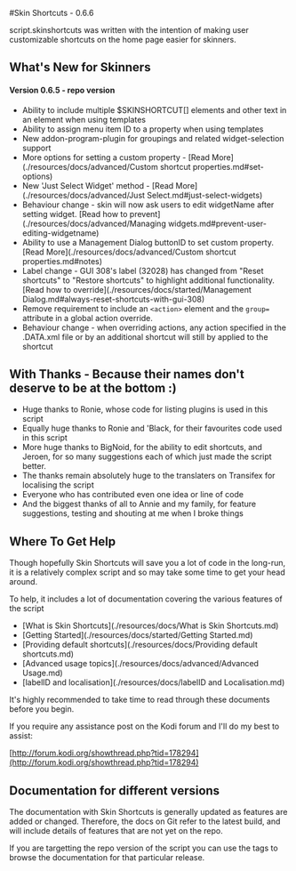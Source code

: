 #Skin Shortcuts - 0.6.6

script.skinshortcuts was written with the intention of making user customizable shortcuts on the home page easier for skinners.


## What's New for Skinners

#### Version 0.6.5 - repo version

- Ability to include multiple $SKINSHORTCUT[] elements and other text in an element when using templates
- Ability to assign menu item ID to a property when using templates
- New <content>addon-program-plugin</content> for groupings and related widget-selection support
- More options for setting a custom property - [Read More](./resources/docs/advanced/Custom shortcut properties.md#set-options)
- New 'Just Select Widget' method - [Read More](./resources/docs/advanced/Just Select.md#just-select-widgets)
- Behaviour change - skin will now ask users to edit widgetName after setting widget. [Read how to prevent](./resources/docs/advanced/Managing widgets.md#prevent-user-editing-widgetname)
- Ability to use a Management Dialog buttonID to set custom property. [Read More](./resources/docs/advanced/Custom shortcut properties.md#notes)
- Label change - GUI 308's label (32028) has changed from "Reset shortcuts" to "Restore shortcuts" to highlight additional functionality. [Read how to override](./resources/docs/started/Management Dialog.md#always-reset-shortcuts-with-gui-308)
- Remove requirement to include an `<action>` element and the `group=` attribute in a global action override.
- Behaviour change - when overriding actions, any action specified in the .DATA.xml file or by an additional shortcut will still by applied to the shortcut 
 
## With Thanks - Because their names don't deserve to be at the bottom :)

- Huge thanks to Ronie, whose code for listing plugins is used in this script
- Equally huge thanks to Ronie and 'Black, for their favourites code used in this script
- More huge thanks to BigNoid, for the ability to edit shortcuts, and Jeroen, for so many suggestions each of which just made the script better.
- The thanks remain absolutely huge to the translaters on Transifex for localising the script
- Everyone who has contributed even one idea or line of code
- And the biggest thanks of all to Annie and my family, for feature suggestions, testing and shouting at me when I broke things

## Where To Get Help

Though hopefully Skin Shortcuts will save you a lot of code in the long-run, it is a relatively complex script and so may take some time to get your head around.

To help, it includes a lot of documentation covering the various features of the script

* [What is Skin Shortcuts](./resources/docs/What is Skin Shortcuts.md)
* [Getting Started](./resources/docs/started/Getting Started.md)
* [Providing default shortcuts](./resources/docs/Providing default shortcuts.md)
* [Advanced usage topics](./resources/docs/advanced/Advanced Usage.md)
* [labelID and localisation](./resources/docs/labelID and Localisation.md)

It's highly recommended to take time to read through these documents before you begin.

If you require any assistance post on the Kodi forum and I'll do my best to assist:

[http://forum.kodi.org/showthread.php?tid=178294](http://forum.kodi.org/showthread.php?tid=178294)

## Documentation for different versions

The documentation with Skin Shortcuts is generally updated as features are added or changed. Therefore, the docs on Git refer to the latest build, and will include details of features that are not yet on the repo.

If you are targetting the repo version of the script you can use the tags to browse the documentation for that particular release.
